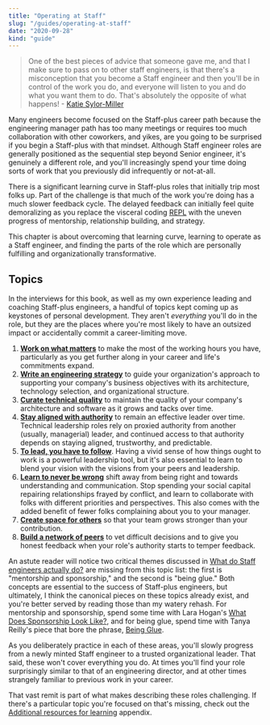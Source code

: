 ```yaml
---
title: "Operating at Staff"
slug: "/guides/operating-at-staff"
date: "2020-09-28"
kind: "guide"
---
```


> One of the best pieces of advice that someone gave me, and that I make sure to pass on to other staff engineers, is that there's a misconception that you become a Staff engineer and then you'll be in control of the work you do, and everyone will listen to you and do what you want them to do. That's absolutely the opposite of what happens!
> \- [Katie Sylor-Miller](/stories/katie-sylor-miller)


Many engineers become focused on the Staff-plus career path because the engineering manager path has too many meetings or requires too much collaboration with other coworkers, and yikes, are you going to be surprised if you begin a Staff-plus with that mindset. Although Staff engineer roles are generally positioned as the sequential step beyond Senior engineer, it's genuinely a different role, and you'll increasingly spend your time doing sorts of work that you previously did infrequently or not-at-all.


There is a significant learning curve in Staff-plus roles that initially trip most folks up.
Part of the challenge is that much of the work you're doing has a much slower feedback cycle.
The delayed feedback can initially feel quite demoralizing as you replace the visceral coding [REPL](https://en.wikipedia.org/wiki/Read–eval–print_loop) with the uneven progress of mentorship, relationship building, and strategy.

This chapter is about overcoming that learning curve,
learning to operate as a Staff engineer, and
finding the parts of the role which are personally fulfilling and organizationally transformative.


## Topics

In the interviews for this book, as well as my own experience leading and coaching Staff-plus engineers, a handful of topics kept coming up as keystones of personal development. They aren't _everything_ you'll do in the role, but they are the places where you're most likely to have an outsized impact or accidentally commit a career-limiting move.

1. **[Work on what matters](https://staffeng.com/guides/work-on-what-matters)** to make the most of the working hours you have,
    particularly as you get further along in your career and life's commitments expand.
2. **[Write an engineering strategy](/guides/engineering-strategy)** to guide your organization's approach to supporting your company's business objectives with its architecture, technology selection, and organizational structure.
3. **[Curate technical quality](/guides/manage-technical-quality)** to maintain the quality of your company's architecture and software as it grows and tacks over time.
4. **[Stay aligned with authority](https://staffeng.com/guides/staying-aligned-with-authority)** to remain an effective leader over time.
    Technical leadership roles rely on proxied authority from another (usually, managerial) leader, and continued access to that authority depends on staying aligned, trustworthy, and predictable.
5. **[To lead, you have to follow](https://staffeng.com/guides/to-lead-follow)**. Having a vivid sense of how things ought to work
    is a powerful leadership tool, but it's also essential to learn to blend your vision with the visions from your peers and leadership.
6. **[Learn to never be wrong](https://staffeng.com/guides/learn-to-never-be-wrong)**
    shift away from being right and towards understanding and communication.
    Stop spending your social capital repairing relationships frayed by conflict, and learn to collaborate with folks with different priorities and perspectives.
    This also comes with the added benefit of fewer folks complaining about you to your manager.
7. **[Create space for others](https://staffeng.com/guides/create-space-for-others)** so that your team grows stronger than your contribution.
8. **[Build a network of peers](https://staffeng.com/guides/network-of-peers)** to vet difficult decisions and to give you
    honest feedback when your role's authority starts to temper feedback.

An astute reader will notice two critical themes discussed in [What do Staff engineers actually do?](/guides/what-do-staff-engineers-actually-do)
are missing from this topic list: the first is "mentorship and sponsorship," and the second is "being glue."
Both concepts are essential to the success of Staff-plus engineers,
but ultimately, I think the canonical pieces on these topics already exist,
and you're better served by reading those than my watery rehash.
For mentorship and sponsorship, spend some time with Lara Hogan's
[What Does Sponsorship Look Like?](https://larahogan.me/blog/what-sponsorship-looks-like/),
and for being glue, spend time with Tanya Reilly's piece that bore the phrase,
[Being Glue](https://noidea.dog/glue).

As you deliberately practice in each of these areas, you'll slowly progress from a newly minted Staff engineer to a trusted organizational leader. That said, these won't cover everything you do. At times you'll find your role surprisingly similar to that of an engineering director, and at other times strangely familiar to previous work in your career.

That vast remit is part of what makes describing these roles challenging. If there's a particular topic you're focused on that's missing, check out the [Additional resources for learning](https://staffeng.com/guides/learning-materials) appendix.
